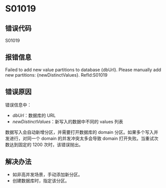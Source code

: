 # S01019

## 错误代码

S01019

## 报错信息

<restore> Failed to add new value partitions to database {dbUrl}. Please manually
add new partitions: {newDistinctValues}. RefId:S01019

## 错误原因

错误信息中：

* *dbUrl*：数据库的 URL
* *newDistinctValues*：新写入的数据中不同的 values 列表

数据写入会自动新增分区，并需要打开数据库的 domain 分区。如果多个写入并发进行，对同一个 domain 的并发冲突太多会导致 domain
打开失败。当重试次数达到固定的 1200 次时，该错误抛出。

## 解决办法

* 如非高并发场景，手动添加新分区。
* 创建数据库时，指定该分区。

